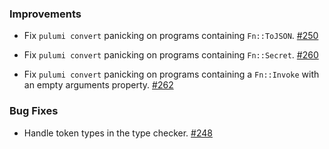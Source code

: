 ### Improvements

- Fix `pulumi convert` panicking on programs containing `Fn::ToJSON`.
  [#250](https://github.com/pulumi/pulumi-yaml/pull/250)

- Fix `pulumi convert` panicking on programs containing `Fn::Secret`.
  [#260](https://github.com/pulumi/pulumi-yaml/pull/260)

- Fix `pulumi convert` panicking on programs containing a `Fn::Invoke` with an empty arguments
  property.
  [#262](https://github.com/pulumi/pulumi-yaml/pull/262)

### Bug Fixes

- Handle token types in the type checker.
  [#248](https://github.com/pulumi/pulumi-yaml/pull/248)
